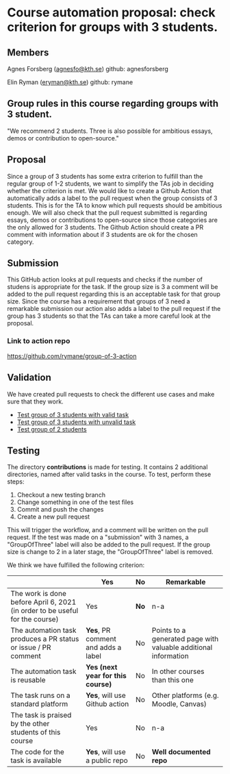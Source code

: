 # Course automation proposal: check criterion for groups with 3 students.

## Members
Agnes Forsberg (agnesfo@kth.se) 
github: agnesforsberg

Elin Ryman (eryman@kth.se) 
github: rymane

## Group rules in this course regarding groups with 3 student.
"We recommend 2 students. Three is also possible for ambitious essays, demos or contribution to open-source."

## Proposal
Since a group of 3 students has some extra criterion to fulfill than the regular group of 1-2 students, 
we want to simplify the TAs job in deciding whether the criterion is met. We would like to create a Github Action 
that automatically adds a label to the pull request when the group consists of 3 students. This is for the TA to know 
which pull requests should be ambitious enough. We will also check that the pull request submitted is regarding essays, 
demos or contributions to open-source since those categories are the only allowed for 3 students. 
The Github Action should create a PR comment with information about if 3 students are ok for the chosen category.

## Submission
This GitHub action looks at pull requests and checks if the number of studens is appropriate for the task. If the group size is 3 a comment will be added to the pull request regarding this is an acceptable task for that group size. Since the course has a requirement that groups of 3 need a remarkable submission our action also adds a label to the pull request if the group has 3 students so that the TAs can take a more careful look at the proposal.

### Link to action repo
https://github.com/rymane/group-of-3-action

## Validation
We have created pull requests to check the different use cases and make sure that they work.
- [Test group of 3 students with valid task](https://github.com/rymane/group-of-3-action/pull/15)
- [Test group of 3 students with unvalid task](https://github.com/rymane/group-of-3-action/pull/17)
- [Test group of 2 students](https://github.com/rymane/group-of-3-action/pull/16)

## Testing
The directory **contributions** is made for testing. It contains 2 additional directories, named after valid tasks in the course. To test, perform these steps:

1. Checkout a new testing branch
2. Change something in one of the test files
3. Commit and push the changes
4. Create a new pull request

This will trigger the workflow, and a comment will be written on the pull request. If the test was made on a "submission" with 3 names, a "GroupOfThree" label will also be added to the pull request. If the group size is change to 2 in a later stage, the "GroupOfThree" label is removed.


We think we have fulfilled the following criterion: 

|                                             | Yes | No | Remarkable  |
|-------------------------------------------- | ----|----|-------------|
|The work is done before April 6, 2021 (in order to be useful for the course) | Yes | **No** | n-a|
|The automation task produces a PR status or issue / PR comment | **Yes**, PR comment and adds a label | No | Points to a generated page with valuable additional information |
|The automation task is reusable | **Yes (next year for this course)** | No | In other courses than this one |
|The task runs on a standard platform | **Yes**, will use Github action | No | Other platforms (e.g. Moodle, Canvas) |
|The task is praised by the other students of this course | Yes | No | n-a |
|The code for the task is available | **Yes**, will use a public repo | No | **Well documented repo** |

